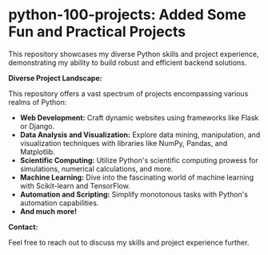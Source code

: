 # python-100-projects: Added Some Fun and Practical Projects

This repository showcases my diverse Python skills and project experience, demonstrating my ability to build robust and efficient backend solutions.


**Diverse Project Landscape:**

This repository offers a vast spectrum of projects encompassing various realms of Python:

- **Web Development:** Craft dynamic websites using frameworks like Flask or Django.
- **Data Analysis and Visualization:** Explore data mining, manipulation, and visualization techniques with libraries like NumPy, Pandas, and Matplotlib.
- **Scientific Computing:** Utilize Python's scientific computing prowess for simulations, numerical calculations, and more.
- **Machine Learning:** Dive into the fascinating world of machine learning with Scikit-learn and TensorFlow.
- **Automation and Scripting:** Simplify monotonous tasks with Python's automation capabilities.
- **And much more!**


**Contact:**

Feel free to reach out to discuss my skills and project experience further.



